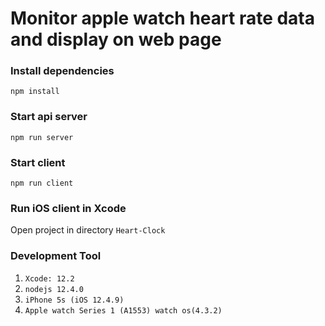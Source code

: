# Monitor apple watch heart rate data and display on web page

### Install dependencies
```
npm install
```

### Start api server
```
npm run server
```

### Start client
```
npm run client
```

### Run iOS client in Xcode
Open project in directory `Heart-Clock`

### Development Tool
1. `Xcode: 12.2`
2. `nodejs 12.4.0`
3. `iPhone 5s (iOS 12.4.9)`
4. `Apple watch Series 1 (A1553) watch os(4.3.2)`


